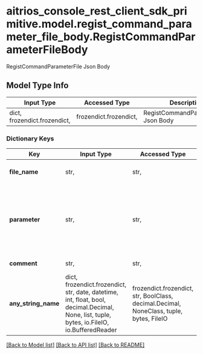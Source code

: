 # aitrios_console_rest_client_sdk_primitive.model.regist_command_parameter_file_body.RegistCommandParameterFileBody

RegistCommandParameterFile Json Body

## Model Type Info
Input Type | Accessed Type | Description | Notes
------------ | ------------- | ------------- | -------------
dict, frozendict.frozendict,  | frozendict.frozendict,  | RegistCommandParameterFile Json Body | 

### Dictionary Keys
Key | Input Type | Accessed Type | Description | Notes
------------ | ------------- | ------------- | ------------- | -------------
**file_name** | str,  | str,  | Filename. Max. 100 characters. | 
**parameter** | str,  | str,  | Command parameter content in base64 encoding. *See manual for detailed format | 
**comment** | str,  | str,  | Comment details. | [optional] 
**any_string_name** | dict, frozendict.frozendict, str, date, datetime, int, float, bool, decimal.Decimal, None, list, tuple, bytes, io.FileIO, io.BufferedReader | frozendict.frozendict, str, BoolClass, decimal.Decimal, NoneClass, tuple, bytes, FileIO | any string name can be used but the value must be the correct type | [optional]

[[Back to Model list]](../../README.md#documentation-for-models) [[Back to API list]](../../README.md#documentation-for-api-endpoints) [[Back to README]](../../README.md)

